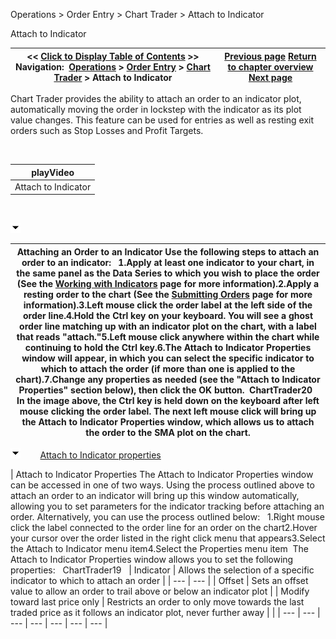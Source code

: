 ﻿


Operations \> Order Entry \> Chart Trader \> Attach to Indicator






















Attach to Indicator







| \<\< [Click to Display Table of Contents](charttrader_attachtoindicator.md) \>\> **Navigation:**     [Operations](operations.md) \> [Order Entry](order_entry.md) \> [Chart Trader](chart_trader.md) \> Attach to Indicator | [Previous page](modifying_and_cancelling_orde2.md) [Return to chapter overview](chart_trader.md) [Next page](properties3.md) |
| --- | --- |














Chart Trader provides the ability to attach an order to an indicator plot, automatically moving the order in lockstep with the indicator as its plot value changes. This feature can be used for entries as well as resting exit orders such as Stop Losses and Profit Targets.


 




| playVideo |
| --- |
| Attach to Indicator |



 


![tog_minus](tog_minus.gif)




| Attaching an Order to an Indicator Use the following steps to attach an order to an indicator:   1\.Apply at least one indicator to your chart, in the same panel as the Data Series to which you wish to place the order (See the [Working with Indicators](working_with_indicators.md) page for more information).2\.Apply a resting order to the chart (See the [Submitting Orders](submitting_orders4.md) page for more information).3\.Left mouse click the order label at the left side of the order line.4\.Hold the Ctrl key on your keyboard. You will see a ghost order line matching up with an indicator plot on the chart, with a label that reads "attach."5\.Left mouse click anywhere within the chart while continuing to hold the Ctrl key.6\.The Attach to Indicator Properties window will appear, in which you can select the specific indicator to which to attach the order (if more than one is applied to the chart).7\.Change any properties as needed (see the "Attach to Indicator Properties" section below), then click the OK button.  ChartTrader20   In the image above, the Ctrl key is held down on the keyboard after left mouse clicking the order label. The next left mouse click will bring up the Attach to Indicator Properties window, which allows us to attach the order to the SMA plot on the chart. |
| --- |



![tog_minus](tog_minus.gif)        [Attach to Indicator properties](javascript:HMToggle('toggle','AttachToIndicatorProperties','AttachToIndicatorProperties_ICON'))




| Attach to Indicator Properties The Attach to Indicator Properties window can be accessed in one of two ways. Using the process outlined above to attach an order to an indicator will bring up this window automatically, allowing you to set parameters for the indicator tracking before attaching an order. Alternatively, you can use the process outlined below:   1\.Right mouse click the label connected to the order line for an order on the chart2\.Hover your cursor over the order listed in the right click menu that appears3\.Select the Attach to Indicator menu item4\.Select the Properties menu item  The Attach to Indicator Properties window allows you to set the following properties:   ChartTrader19     | Indicator | Allows the selection of a specific indicator to which to attach an order | | --- | --- | | Offset | Sets an offset value to allow an order to trail above or below an indicator plot | | Modify toward last price only | Restricts an order to only move towards the last traded price as it follows an indicator plot, never further away | |
| --- | --- | --- | --- | --- | --- | --- |










